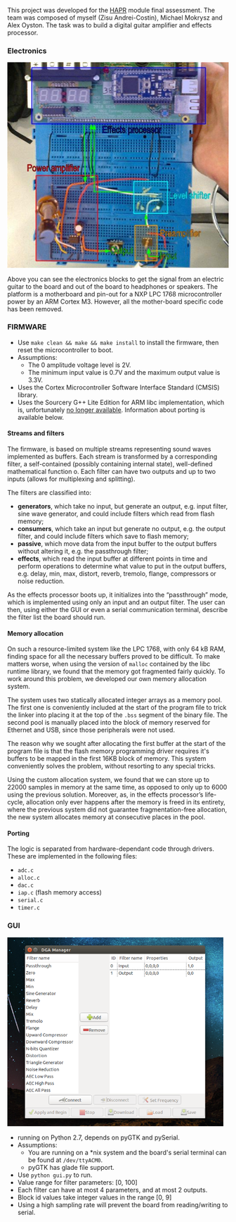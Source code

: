 This project was developed for the [HAPR](https://www.cs.york.ac.uk/modules/2013/hapr.html) module final assessment. The team was composed of myself (Zisu Andrei-Costin), Michael Mokrysz and Alex Oyston. The task was to build a digital guitar amplifier and effects processor.

### Electronics
![Wiring](https://raw.githubusercontent.com/matzipan/hapr/master/wiring.jpg)

Above you can see the electronics blocks to get the signal from an electric guitar to the board and out of the board to headphones or speakers. The platform is a motherboard and pin-out for a NXP LPC 1768 microcontroller power by an ARM Cortex M3. However, all the mother-board specific code has been removed.

### FIRMWARE
- Use `make clean && make && make install` to install the firmware, then reset the microcontroller to boot.
- Assumptions:
  - The 0 amplitude voltage level is 2V.
  - The minimum input value is 0.7V and the maximum output value is 3.3V.
- Uses the Cortex Microcontroller Software Interface Standard (CMSIS) library.
- Uses the Sourcery G++ Lite Edition for ARM libc implementation, which is, unfortunately [no longer available](http://electronics.stackexchange.com/questions/21594/is-code-sourcery-g-lite-still-a-viable-project). Information about porting is available below.

#### Streams and filters
The firmware, is based on multiple streams representing sound waves implemented as buffers. Each stream is transformed by a corresponding filter, a self-contained (possibly containing internal state), well-defined mathematical function o. Each filter can have two outputs and up to two inputs (allows for multiplexing and splitting).

The filters are classified into:
- **generators**, which take no input, but generate an output, e.g. input filter, sine wave generator, and could include filters which read from flash memory;
- **consumers**, which take an input but generate no output, e.g. the output filter, and could include filters which save to flash memory;
- **passive**, which move data from the input buffer to the output buffers without altering it, e.g. the passthrough filter;
- **effects**, which read the input buffer at different points in time and perform operations to determine what value to put in the output buffers, e.g. delay, min, max, distort, reverb, tremolo, flange, compressors or noise reduction.

As the effects processor boots up, it initializes into the “passthrough” mode, which is implemented using only an input and an output filter. The user can then, using either the GUI or even a serial communication terminal, describe the filter list the board should run.

#### Memory allocation
On such a resource-limited system like the LPC 1768, with only 64 kB RAM, finding space for all the necessary buffers proved to be difficult. To make matters worse, when using the version of `malloc` contained by the libc runtime library, we found that the memory got fragmented fairly quickly. To work around this problem, we developed our own memory allocation system.

The system uses two statically allocated integer arrays as a memory pool. The first one is conveniently included at the start of the program file to trick the linker into placing it at the top of the `.bss` segment of the binary file. The second pool is manually placed into the block of memory reserved for Ethernet and USB, since those peripherals were not used.

The reason why we sought after allocating the first buffer at the start of the program file is that the flash memory programming driver requires it's buffers to be mapped in the first 16KB block of memory. This system conveniently solves the problem, without resorting to any special tricks.

Using the custom allocation system, we found that we can store up to 22000 samples in memory at the same time, as opposed to only up to 6000 using the previous solution. Moreover, as, in the effects processor’s life-cycle, allocation only ever happens after the memory is freed in its entirety, where the previous system did not guarantee fragmentation-free allocation, the new system allocates memory at consecutive places in the pool.

#### Porting
The logic is separated from hardware-dependant code through drivers. These are implemented in the following files:
- `adc.c`
- `alloc.c`
- `dac.c`
- `iap.c` (flash memory access)
- `serial.c`
- `timer.c`

### GUI
![GUI under Ubuntu](https://raw.githubusercontent.com/matzipan/hapr/master/gui.png)

- running on Python 2.7, depends on pyGTK and pySerial.
- Assumptions:
  - You are running on a *nix system and the board's serial terminal can be found at `/dev/ttyACM0`.
  - pyGTK has glade file support.
- Use `python gui.py` to run.
- Value range for filter parameters: [0, 100]
- Each filter can have at most 4 parameters, and at most 2 outputs.
- Block id values take integer values in the range [0, 9]
- Using a high sampling rate will prevent the board from reading/writing to serial.
